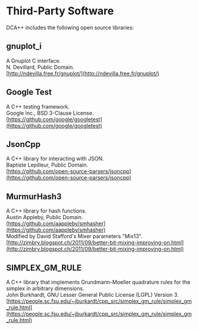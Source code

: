 # Third-Party Software

DCA++ includes the following open source libraries:

## gnuplot_i

A Gnuplot C interface.  
N. Devillard, Public Domain.  
[http://ndevilla.free.fr/gnuplot/](http://ndevilla.free.fr/gnuplot/)


## Google Test

A C++ testing framework.  
Google Inc., BSD 3-Clause License.  
[https://github.com/google/googletest](https://github.com/google/googletest)


## JsonCpp

A C++ library for interacting with JSON.  
Baptiste Lepilleur, Public Domain.  
[https://github.com/open-source-parsers/jsoncpp](https://github.com/open-source-parsers/jsoncpp)


## MurmurHash3

A C++ library for hash functions.  
Austin Appleby, Public Domain.  
[https://github.com/aappleby/smhasher](https://github.com/aappleby/smhasher)  
Modified by David Stafford's Mixer parameters "Mix13".  
[http://zimbry.blogspot.ch/2011/09/better-bit-mixing-improving-on.html](http://zimbry.blogspot.ch/2011/09/better-bit-mixing-improving-on.html)


## SIMPLEX_GM_RULE

A C++ library that implements Grundmann-Moeller quadrature rules for the simplex in arbitrary dimensions.  
John Burkhardt, GNU Lesser General Public License (LGPL) Version 3.  
[https://people.sc.fsu.edu/~jburkardt/cpp_src/simplex_gm_rule/simplex_gm_rule.html](https://people.sc.fsu.edu/~jburkardt/cpp_src/simplex_gm_rule/simplex_gm_rule.html)
